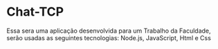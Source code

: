 # Chat-TCP
Essa sera uma aplicação desenvolvida para um Trabalho da Faculdade, serão usadas as seguintes tecnologias: Node.js, JavaScript, Html e Css
